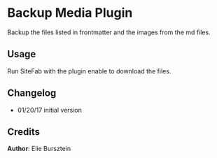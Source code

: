 # Backup Media Plugin

Backup the files listed in frontmatter and the images from the md files.

## Usage

Run SiteFab with the plugin enable to download the files.

## Changelog

- 01/20/17 initial version

## Credits

**Author**: Elie Bursztein